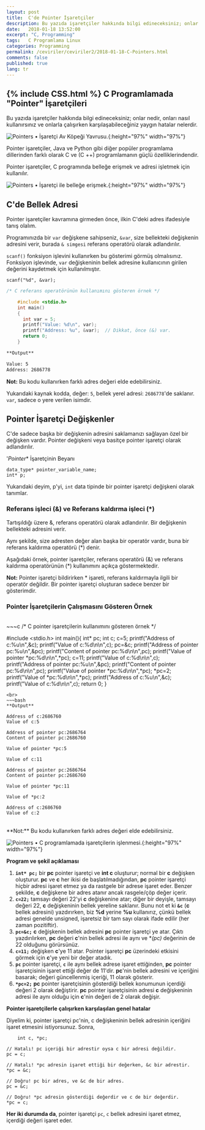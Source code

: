 ```yaml
---
layout: post
title:  C'de Pointer İşaretçiler
description: Bu yazıda işaretçiler hakkında bilgi edineceksiniz; onlar nedir, onları nasıl kullanırsınız ve onlarla çalışırken karşılaşabileceğiniz yaygın hatalar nelerdir.
date:   2018-01-18 13:52:00
excerpt: "C, Programming"
tags:   C Programlama Linux
categories: Programming
permalink: /ceviriler/ceviriler2/2018-01-18-C-Pointers.html
comments: false
published: true
lang: tr
---
```



{% include CSS.html %}
C Programlamada "**Pointer**" İşaretçileri
-------------

Bu yazıda işaretçiler hakkında bilgi edineceksiniz; onlar nedir, onları nasıl kullanırsınız ve onlarla çalışırken karşılaşabileceğiniz yaygın hatalar nelerdir.


![Pointers &bull; İşaretçi Av Köpeği Yavrusu.](/images/pointer/pointer-treinamento.jpg "Pointers &bull; İşaretçi Av Köpeği Yavrusu."){:height="97%" width="97%"}

Pointer işaretçiler, Java ve Python gibi diğer popüler programlama dillerinden farklı olarak C ve (C ++) programlamanın güçlü özelliklerindendir. 

Pointer işaretçiler, C programında belleğe erişmek ve adresi işletmek için kullanılır.

![Pointers &bull; İşaretçi ile belleğe erişmek.](/images/pointer/PointersF.png "Pointers &bull; İşaretçi ile belleğe erişmek."){:height="97%" width="97%"}

C'de Bellek Adresi
------------

Pointer işaretçiler kavramına girmeden önce, ilkin C'deki adres ifadesiyle tanış olalım.

Programınızda bir `var` değişkene sahipseniz, `&var`, size bellekteki değişkenin adresini verir, burada `& simgesi` referans operatörü olarak adlandırılır.

`scanf()` fonksiyon işlevini kullanırken bu gösterimi görmüş olmalısınız.
Fonksiyon işlevinde, `var` değişkeninin bellek adresine kullanıcının girilen değerini kaydetmek için kullanılmıştır.

~~~
scanf("%d", &var);
~~~
~~~c
/* C referans operatörünün kullanımını gösteren örnek */

    #include <stdio.h>
    int main()
    {
      int var = 5;
      printf("Value: %d\n", var);
      printf("Address: %u", &var);  // Dikkat, önce (&) var.
      return 0;
    }
~~~

~~~bash
**Output**

Value: 5 
Address: 2686778
~~~

**Not:** Bu kodu kullanırken farklı adres değeri elde edebilirsiniz.

Yukarıdaki kaynak kodda, değer: `5`, bellek yerel adresi: `2686778`'de saklanır. `var`, sadece o yere verilen isimdir.

**Pointer** İşaretçi Değişkenler
-----------------

C'de sadece başka bir değişkenin adresini saklamanızı sağlayan özel bir değişken vardır. Pointer değişkeni veya basitçe pointer işaretçi olarak adlandırılır.

'*Pointer** İşaretçinin Beyanı
~~~
data_type* pointer_variable_name;
int* p;
~~~

Yukarıdaki deyim, p'yi, `int` data tipinde bir pointer işaretçi değişkeni olarak tanımlar.

### Referans işleci (&) ve Referans kaldırma işleci (*)

Tartışıldığı üzere &, referans operatörü olarak adlandırılır. Bir değişkenin bellekteki adresini verir.

Aynı şekilde, size adresten değer alan başka bir operatör vardır, buna bir referans kaldırma operatörü (*) denir.

Aşağıdaki örnek, pointer işaretçiler, referans operatörü (&) ve referans kaldırma operatörünün (*) kullanımını açıkça göstermektedir.

**Not:** Pointer işaretçi bildirirken * işareti, referans kaldırmayla ilgili bir operatör değildir. Bir pointer işaretçi oluşturan sadece benzer bir gösterimdir.

### Pointer İşaretçilerin Çalışmasını Gösteren Örnek
<br>
~~~c
/* C pointer işaretçilerin kullanımını gösteren örnek */ 

#include <stdio.h>
int main(){
     int* pc;
     int c;
     c=5;
     printf("Address of c:%u\n",&c);
     printf("Value of c:%d\n\n",c);
     pc=&c;
     printf("Address of pointer pc:%u\n",&pc);
     printf("Content of pointer pc:%d\n\n",pc);
     printf("Value of pointer *pc:%d\n\n",*pc);
     c=11;
     printf("Value of c:%d\n\n",c);
     printf("Address of pointer pc:%u\n",&pc);
     printf("Content of pointer pc:%d\n\n",pc);
     printf("Value of pointer *pc:%d\n\n",*pc);
     *pc=2;
     printf("Value of *pc:%d\n\n",*pc);
     printf("Address of c:%u\n",&c);
     printf("Value of c:%d\n\n",c);
     return 0;
 }
~~~
<br>
~~~bash
**Output**

Address of c:2686760
Value of c:5

Address of pointer pc:2686764
Content of pointer pc:2686760

Value of pointer *pc:5

Value of c:11

Address of pointer pc:2686764
Content of pointer pc:2686760

Value of pointer *pc:11

Value of *pc:2

Address of c:2686760
Value of c:2
~~~
<br>
**Not:** Bu kodu kullanırken farklı adres değeri elde edebilirsiniz.

![Pointers &bull; C programlamada işaretçilerin işlenmesi.](/images/pointer/pointers.jpg "Pointers &bull; C programlamada işaretçilerin işlenmesi."){:height="97%" width="97%"}

**Program ve şekil açıklaması**

1. **`int* pc;`** bir **pc** pointer işaretçi ve **int c** oluşturur; normal bir **c** değişken oluşturur.
**pc** ve **c** her ikisi de başlatılmadığından, **pc** pointer işaretçi hiçbir adresi işaret etmez ya da rastgele bir adrese işaret eder. Benzer şekilde, **c** değişkene bir adres atanır ancak rasgele/çöp değer içerir.
2.  **`c=22;`** tamsayı değeri 22'yi **c** değişkenine atar; diğer bir deyişle,  tamsayı değeri 22, **c** değişkeninin bellek yereline saklanır.
Bunu not et ki **`&c`** (**c** bellek adresini) yazdırırken, biz **%d** yerine **%u** kullanırız, çünkü bellek adresi genelde unsigned, işaretsiz bir tam sayı olarak ifade edilir (her zaman pozitiftir).
3.  **`pc=&c;`** **c** değişkenin bellek adresini **pc** pointer işaretçi ye atar.
Çıktı yazdırılırken, **pc** değeri **c**'nin bellek adresi ile aynı ve **(*pc)** değerinin de 22 olduğunu görürsünüz.
4.  **`c=11;`** değişken **c**'ye 11 atar.
Pointer işaretçi **pc** üzerindeki etkisini görmek için **c**'ye yeni bir değer atadık.
5.  **`pc`** pointer işaretçi, **`c`** ile aynı bellek adrese işaret ettiğinden, **pc** pointer işaretçisinin işaret ettiği değer de 11'dir.
**pc**'nin bellek adresini ve içeriğini basarak; değeri güncellenmiş içeriği, 11 olarak gösterir.
6.  **`*pc=2;`** **pc** pointer işaretçisinin gösterdiği bellek konumunun içerdiği değeri 2 olarak değiştirir.
**pc** pointer işaretçisinin adresi **c** değişkeninin adresi ile aynı olduğu için **c**'nin değeri de 2 olarak değişir.

**Pointer işaretçilerle çalışırken karşılaşılan genel hatalar**

Diyelim ki, pointer işaretçi pc'nin, c değişkeninin bellek adresinin içeriğini işaret etmesini istiyorsunuz. Sonra,
~~~ 
    int c, *pc;
~~~ 
    // Hatalı! pc içeriği bir adrestir oysa c bir adresi değildir.
    pc = c;
    
    // Hatalı! *pc adresin işaret ettiği bir değerken, &c bir adrestir.
    *pc = &c; 
    
    // Doğru! pc bir adres, ve &c de bir adres.
    pc = &c; 
    
    // Doğru! *pc adresin gösterdiği değerdir ve c de bir değerdir.
    *pc = c;

**Her iki durumda da**, pointer işaretçi `pc`, `c` bellek adresini işaret etmez, içerdiği değeri işaret eder.
